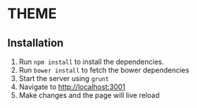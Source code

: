 # THEME

## Installation

1. Run `npm install` to install the dependencies.
2. Run `bower install` to fetch the bower dependencies
3. Start the server using `grunt`
4. Navigate to [http://localhost:3001](http://localhost:3001)
5. Make changes and the page will live reload
